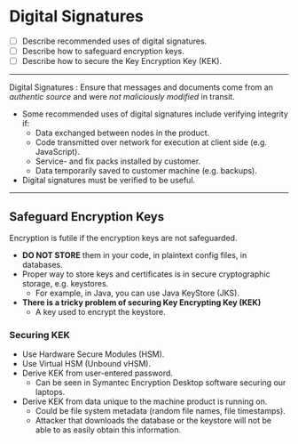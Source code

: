 # Digital Signatures

* [ ] Describe recommended uses of digital signatures.
* [ ] Describe how to safeguard encryption keys.
* [ ] Describe how to secure the Key Encryption Key (KEK).

***

Digital Signatures : Ensure that messages and documents come from an _authentic source_ and were _not maliciously modified_ in transit.

* Some recommended uses of digital signatures include verifying integrity if:
  * Data exchanged between nodes in the product.
  * Code transmitted over network for execution at client side (e.g. JavaScript).
  * Service- and fix packs installed by customer.
  * Data temporarily saved to customer machine (e.g. backups).
* Digital signatures must be verified to be useful.

***

## Safeguard Encryption Keys

Encryption is futile if the encryption keys are not safeguarded.

* **DO NOT STORE** them in your code, in plaintext config files, in databases.
* Proper way to store keys and certificates is in secure cryptographic storage, e.g. keystores.
  * For example, in Java, you can use Java KeyStore (JKS).
* **There is a tricky problem of securing Key Encrypting Key (KEK)**
  * A key used to encrypt the keystore.

### Securing KEK

* Use Hardware Secure Modules (HSM).
* Use Virtual HSM (Unbound vHSM).
* Derive KEK from user-entered password.
  * Can be seen in Symantec Encryption Desktop software securing our laptops.
* Derive KEK from data unique to the machine product is running on.
  * Could be file system metadata (random file names, file timestamps).
  * Attacker that downloads the database or the keystore will not be able to as easily obtain this information.

